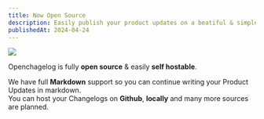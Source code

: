 ```yaml
---
title: Now Open Source
description: Easily publish your product updates on a beatiful & simple Page
publishedAt: 2024-04-24
---
```


![](https://i.ibb.co/9H8cj7Z/Screenshot-2024-04-24-at-17-54-19.png)

Openchagelog is fully **open source** & easily **self hostable**.  

We have full **Markdown** support so you can continue writing your Product Updates in markdown.  
You can host your Changelogs on **Github**, **locally** and many more sources are planned.
